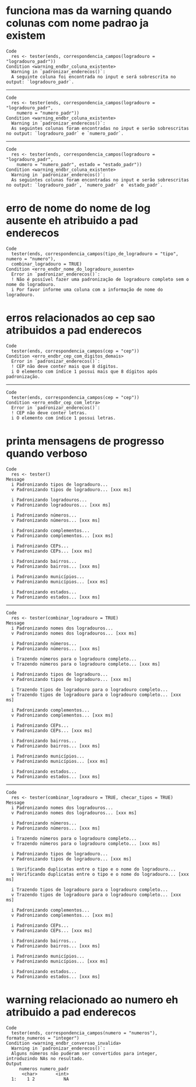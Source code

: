 # funciona mas da warning quando colunas com nome padrao ja existem

    Code
      res <- tester(ends, correspondencia_campos(logradouro = "logradouro_padr"))
    Condition <warning_endbr_coluna_existente>
      Warning in `padronizar_enderecos()`:
      A seguinte coluna foi encontrada no input e será sobrescrita no output: `logradouro_padr`.

---

    Code
      res <- tester(ends, correspondencia_campos(logradouro = "logradouro_padr",
        numero = "numero_padr"))
    Condition <warning_endbr_coluna_existente>
      Warning in `padronizar_enderecos()`:
      As seguintes colunas foram encontradas no input e serão sobrescritas no output: `logradouro_padr` e `numero_padr`.

---

    Code
      res <- tester(ends, correspondencia_campos(logradouro = "logradouro_padr",
        numero = "numero_padr", estado = "estado_padr"))
    Condition <warning_endbr_coluna_existente>
      Warning in `padronizar_enderecos()`:
      As seguintes colunas foram encontradas no input e serão sobrescritas no output: `logradouro_padr`, `numero_padr` e `estado_padr`.

# erro de nome do nome de log ausente eh atribuido a pad enderecos

    Code
      tester(ends, correspondencia_campos(tipo_de_logradouro = "tipo", numero = "numero"),
      combinar_logradouro = TRUE)
    Condition <erro_endbr_nome_do_logradouro_ausente>
      Error in `padronizar_enderecos()`:
      ! Não é possível fazer uma padronização de logradouro completo sem o nome do logradouro.
      i Por favor informe uma coluna com a informação de nome do logradouro.

# erros relacionados ao cep sao atribuidos a pad enderecos

    Code
      tester(ends, correspondencia_campos(cep = "cep"))
    Condition <erro_endbr_cep_com_digitos_demais>
      Error in `padronizar_enderecos()`:
      ! CEP não deve conter mais que 8 dígitos.
      i O elemento com índice 1 possui mais que 8 dígitos após padronização.

---

    Code
      tester(ends, correspondencia_campos(cep = "cep"))
    Condition <erro_endbr_cep_com_letra>
      Error in `padronizar_enderecos()`:
      ! CEP não deve conter letras.
      i O elemento com índice 1 possui letras.

# printa mensagens de progresso quando verboso

    Code
      res <- tester()
    Message
      i Padronizando tipos de logradouro...
      v Padronizando tipos de logradouro... [xxx ms]
      
      i Padronizando logradouros...
      v Padronizando logradouros... [xxx ms]
      
      i Padronizando números...
      v Padronizando números... [xxx ms]
      
      i Padronizando complementos...
      v Padronizando complementos... [xxx ms]
      
      i Padronizando CEPs...
      v Padronizando CEPs... [xxx ms]
      
      i Padronizando bairros...
      v Padronizando bairros... [xxx ms]
      
      i Padronizando municípios...
      v Padronizando municípios... [xxx ms]
      
      i Padronizando estados...
      v Padronizando estados... [xxx ms]
      

---

    Code
      res <- tester(combinar_logradouro = TRUE)
    Message
      i Padronizando nomes dos logradouros...
      v Padronizando nomes dos logradouros... [xxx ms]
      
      i Padronizando números...
      v Padronizando números... [xxx ms]
      
      i Trazendo números para o logradouro completo...
      v Trazendo números para o logradouro completo... [xxx ms]
      
      i Padronizando tipos de logradouro...
      v Padronizando tipos de logradouro... [xxx ms]
      
      i Trazendo tipos de logradouro para o logradouro completo...
      v Trazendo tipos de logradouro para o logradouro completo... [xxx ms]
      
      i Padronizando complementos...
      v Padronizando complementos... [xxx ms]
      
      i Padronizando CEPs...
      v Padronizando CEPs... [xxx ms]
      
      i Padronizando bairros...
      v Padronizando bairros... [xxx ms]
      
      i Padronizando municípios...
      v Padronizando municípios... [xxx ms]
      
      i Padronizando estados...
      v Padronizando estados... [xxx ms]
      

---

    Code
      res <- tester(combinar_logradouro = TRUE, checar_tipos = TRUE)
    Message
      i Padronizando nomes dos logradouros...
      v Padronizando nomes dos logradouros... [xxx ms]
      
      i Padronizando números...
      v Padronizando números... [xxx ms]
      
      i Trazendo números para o logradouro completo...
      v Trazendo números para o logradouro completo... [xxx ms]
      
      i Padronizando tipos de logradouro...
      v Padronizando tipos de logradouro... [xxx ms]
      
      i Verificando duplicatas entre o tipo e o nome do logradouro...
      v Verificando duplicatas entre o tipo e o nome do logradouro... [xxx ms]
      
      i Trazendo tipos de logradouro para o logradouro completo...
      v Trazendo tipos de logradouro para o logradouro completo... [xxx ms]
      
      i Padronizando complementos...
      v Padronizando complementos... [xxx ms]
      
      i Padronizando CEPs...
      v Padronizando CEPs... [xxx ms]
      
      i Padronizando bairros...
      v Padronizando bairros... [xxx ms]
      
      i Padronizando municípios...
      v Padronizando municípios... [xxx ms]
      
      i Padronizando estados...
      v Padronizando estados... [xxx ms]
      

# warning relacionado ao numero eh atribuido a pad enderecos

    Code
      tester(ends, correspondencia_campos(numero = "numeros"), formato_numeros = "integer")
    Condition <warning_endbr_conversao_invalida>
      Warning in `padronizar_enderecos()`:
      Alguns números não puderam ser convertidos para integer, introduzindo NAs no resultado.
    Output
         numeros numero_padr
          <char>       <int>
      1:    1 2           NA

